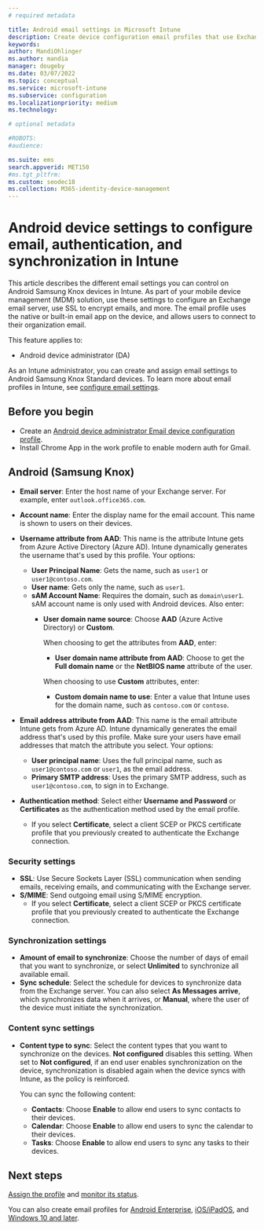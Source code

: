 ```yaml
---
# required metadata

title: Android email settings in Microsoft Intune
description: Create device configuration email profiles that use Exchange servers, and retrieve attributes from Azure Active Directory. Enable SSL or SMIME, authenticate users with certificates or username/password, and synchronize email and schedules on Android Samsung Knox devices using Microsoft Intune.
keywords:
author: MandiOhlinger
ms.author: mandia
manager: dougeby
ms.date: 03/07/2022
ms.topic: conceptual
ms.service: microsoft-intune
ms.subservice: configuration
ms.localizationpriority: medium
ms.technology:

# optional metadata

#ROBOTS:
#audience:

ms.suite: ems
search.appverid: MET150
#ms.tgt_pltfrm:
ms.custom: seodec18
ms.collection: M365-identity-device-management
---
```


# Android device settings to configure email, authentication, and synchronization in Intune

This article describes the different email settings you can control on Android Samsung Knox devices in Intune. As part of your mobile device management (MDM) solution, use these settings to configure an Exchange email server, use SSL to encrypt emails, and more. The email profile uses the native or built-in email app on the device, and allows users to connect to their organization email.

This feature applies to:

- Android device administrator (DA)

As an Intune administrator, you can create and assign email settings to Android Samsung Knox Standard devices. To learn more about email profiles in Intune, see [configure email settings](email-settings-configure.md).

## Before you begin

- Create an [Android device administrator Email device configuration profile](email-settings-configure.md).
- Install Chrome App in the work profile to enable modern auth for Gmail.

## Android (Samsung Knox)

- **Email server**: Enter the host name of your Exchange server. For example, enter `outlook.office365.com`.
- **Account name**: Enter the display name for the email account. This name is shown to users on their devices.
- **Username attribute from AAD**: This name is the attribute Intune gets from Azure Active Directory (Azure AD). Intune dynamically generates the username that's used by this profile. Your options:
  - **User Principal Name**: Gets the name, such as `user1` or `user1@contoso.com`.
  - **User name**: Gets only the name, such as `user1`.
  - **sAM Account Name**: Requires the domain, such as `domain\user1`. sAM account name is only used with Android devices. Also enter:  
    - **User domain name source**: Choose **AAD** (Azure Active Directory) or **Custom**.

      When choosing to get the attributes from **AAD**, enter:
      - **User domain name attribute from AAD**: Choose to get the **Full domain name** or the **NetBIOS name** attribute of the user.

      When choosing to use **Custom** attributes, enter:
      - **Custom domain name to use**: Enter a value that Intune uses for the domain name, such as `contoso.com` or `contoso`.

- **Email address attribute from AAD**: This name is the email attribute Intune gets from Azure AD. Intune dynamically generates the email address that's used by this profile. Make sure your users have email addresses that match the attribute you select. Your options:
  - **User principal name**: Uses the full principal name, such as `user1@contoso.com` or `user1`, as the email address.
  - **Primary SMTP address**: Uses the primary SMTP address, such as `user1@contoso.com`, to sign in to Exchange.

- **Authentication method**: Select either **Username and Password** or **Certificates** as the authentication method used by the email profile.
  - If you select **Certificate**, select a client SCEP or PKCS certificate profile that you previously created to authenticate the Exchange connection.

### Security settings

- **SSL**: Use Secure Sockets Layer (SSL) communication when sending emails, receiving emails, and communicating with the Exchange server.
- **S/MIME**: Send outgoing email using S/MIME encryption.
  - If you select **Certificate**, select a client SCEP or PKCS certificate profile that you previously created to authenticate the Exchange connection.

### Synchronization settings

- **Amount of email to synchronize**: Choose the number of days of email that you want to synchronize, or select **Unlimited** to synchronize all available email.
- **Sync schedule**: Select the schedule for devices to synchronize data from the Exchange server. You can also select **As Messages arrive**, which synchronizes data when it arrives, or **Manual**, where the user of the device must initiate the synchronization.

### Content sync settings

- **Content type to sync**: Select the content types that you want to synchronize on the devices. **Not configured** disables this setting. When set to **Not configured**, if an end user enables synchronization on the device, synchronization is disabled again when the device syncs with Intune, as the policy is reinforced. 

  You can sync the following content:  
  - **Contacts**: Choose **Enable** to allow end users to sync contacts to their devices.
  - **Calendar**: Choose **Enable** to allow end users to sync the calendar to their devices.
  - **Tasks**: Choose **Enable** to allow end users to sync any tasks to their devices.

## Next steps

[Assign the profile](device-profile-assign.md) and [monitor its status](device-profile-monitor.md).

You can also create email profiles for [Android Enterprise](email-settings-android-enterprise.md), [iOS/iPadOS](email-settings-ios.md), and [Windows 10 and later](email-settings-windows-10.md).
